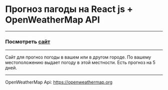 # Прогноз пагоды на React js + OpenWeatherMap API
___
### Посмотреть [сайт](https://h-azamat.github.io/weather)
___
Сайт для прогноз погоды в вашем или в другом городе. По вашему местоположению выдает погоду в этой местности. Есть прогноз на 5 дней.
___
OpenWeatherMap Api: https://openweathermap.org
